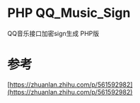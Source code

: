 # PHP QQ_Music_Sign
QQ音乐接口加密sign生成
PHP版
# 参考
[https://zhuanlan.zhihu.com/p/561592982](https://zhuanlan.zhihu.com/p/561592982)
